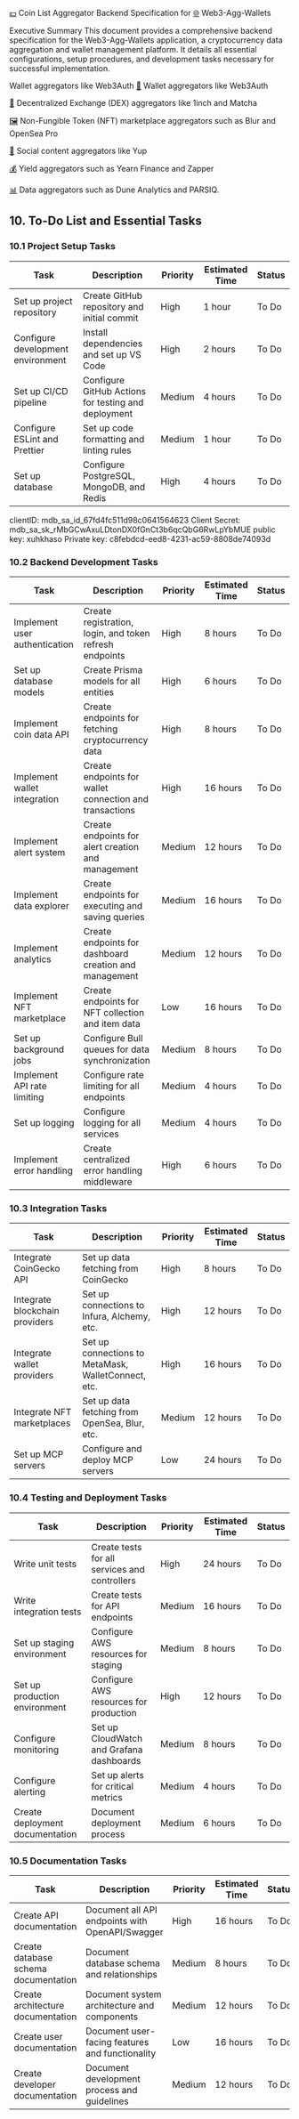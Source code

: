 <ins>💵</ins> Coin List Aggregator
Backend Specification for <ins>🌐</ins> Web3-Agg-Wallets

Executive Summary
This document provides a comprehensive backend specification for the Web3-Agg-Wallets application, a cryptocurrency data aggregation and wallet management platform. It details all essential configurations, setup procedures, and development tasks necessary for successful implementation.

Wallet aggregators like Web3Auth
<ins>👤</ins> Wallet aggregators like Web3Auth

<ins>💱</ins> Decentralized Exchange (DEX) aggregators like 1inch and Matcha

<ins>🖼️</ins> Non-Fungible Token (NFT) marketplace aggregators such as Blur and OpenSea Pro

<ins>💬</ins> Social content aggregators like Yup

<ins>💰</ins> Yield aggregators such as Yearn Finance and Zapper

<ins>📊</ins> Data aggregators such as Dune Analytics and PARSIQ.


## 10. To-Do List and Essential Tasks

### 10.1 Project Setup Tasks

| Task                              | Description                                         | Priority | Estimated Time | Status |
| --------------------------------- | --------------------------------------------------- | -------- | -------------- | ------ |
| Set up project repository         | Create GitHub repository and initial commit         | High     | 1 hour         | To Do  |
| Configure development environment | Install dependencies and set up VS Code             | High     | 2 hours        | To Do  |
| Set up CI/CD pipeline             | Configure GitHub Actions for testing and deployment | Medium   | 4 hours        | To Do  |
| Configure ESLint and Prettier     | Set up code formatting and linting rules            | Medium   | 1 hour         | To Do  |
| Set up database                   | Configure PostgreSQL, MongoDB, and Redis            | High     | 4 hours        | To Do  |


clientID:
mdb_sa_id_67fd4fc511d98c0641564623
Client Secret:
mdb_sa_sk_rMbGCwAxuLDtonDX0fGnCt3b6qcQbG6RwLpYbMUE
public key: xuhkhaso
Private key: c8febdcd-eed8-4231-ac59-8808de74093d

### 10.2 Backend Development Tasks

|Task|Description|Priority|Estimated Time|Status|
|---|---|---|---|---|
|Implement user authentication|Create registration, login, and token refresh endpoints|High|8 hours|To Do|
|Set up database models|Create Prisma models for all entities|High|6 hours|To Do|
|Implement coin data API|Create endpoints for fetching cryptocurrency data|High|8 hours|To Do|
|Implement wallet integration|Create endpoints for wallet connection and transactions|High|16 hours|To Do|
|Implement alert system|Create endpoints for alert creation and management|Medium|12 hours|To Do|
|Implement data explorer|Create endpoints for executing and saving queries|Medium|16 hours|To Do|
|Implement analytics|Create endpoints for dashboard creation and management|Medium|12 hours|To Do|
|Implement NFT marketplace|Create endpoints for NFT collection and item data|Low|16 hours|To Do|
|Set up background jobs|Configure Bull queues for data synchronization|Medium|8 hours|To Do|
|Implement API rate limiting|Configure rate limiting for all endpoints|Medium|4 hours|To Do|
|Set up logging|Configure logging for all services|Medium|4 hours|To Do|
|Implement error handling|Create centralized error handling middleware|High|6 hours|To Do|

### 10.3 Integration Tasks

|Task|Description|Priority|Estimated Time|Status|
|---|---|---|---|---|
|Integrate CoinGecko API|Set up data fetching from CoinGecko|High|8 hours|To Do|
|Integrate blockchain providers|Set up connections to Infura, Alchemy, etc.|High|12 hours|To Do|
|Integrate wallet providers|Set up connections to MetaMask, WalletConnect, etc.|High|16 hours|To Do|
|Integrate NFT marketplaces|Set up data fetching from OpenSea, Blur, etc.|Medium|12 hours|To Do|
|Set up MCP servers|Configure and deploy MCP servers|Low|24 hours|To Do|

### 10.4 Testing and Deployment Tasks

|Task|Description|Priority|Estimated Time|Status|
|---|---|---|---|---|
|Write unit tests|Create tests for all services and controllers|High|24 hours|To Do|
|Write integration tests|Create tests for API endpoints|Medium|16 hours|To Do|
|Set up staging environment|Configure AWS resources for staging|Medium|8 hours|To Do|
|Set up production environment|Configure AWS resources for production|High|12 hours|To Do|
|Configure monitoring|Set up CloudWatch and Grafana dashboards|Medium|8 hours|To Do|
|Configure alerting|Set up alerts for critical metrics|Medium|4 hours|To Do|
|Create deployment documentation|Document deployment process|Medium|6 hours|To Do|

### 10.5 Documentation Tasks

|Task|Description|Priority|Estimated Time|Status|
|---|---|---|---|---|
|Create API documentation|Document all API endpoints with OpenAPI/Swagger|High|16 hours|To Do|
|Create database schema documentation|Document database schema and relationships|Medium|8 hours|To Do|
|Create architecture documentation|Document system architecture and components|Medium|12 hours|To Do|
|Create user documentation|Document user-facing features and functionality|Low|16 hours|To Do|
|Create developer documentation|Document development process and guidelines|Medium|12 hours|To Do|
